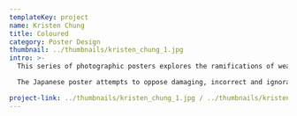 ```yaml
---
templateKey: project
name: Kristen Chung
title: Coloured
category: Poster Design
thumbnail: ../thumbnails/kristen_chung_1.jpg
intro: >-
  This series of photographic posters explores the ramifications of wearing clothing and symbols from foreign cultures, specifically focusing on those of the Japanese, African and Indian. I blended culture specific motifs and various textiles to create my own patterns with underlying symbolic meaning.

  The Japanese poster attempts to oppose damaging, incorrect and ignorant stereotypes that appropriation often reinforces; in this case challenging a fetishized image of the docile, innocent Oriental woman. However, wearing clothing from another culture isn�t inherently bad. The African and Indian poster demonstrates how respectful and equal cultural exchange can achieve mutual understanding as well as provide benefits to both groups.

project-link: ../thumbnails/kristen_chung_1.jpg / ../thumbnails/kristen_chung_2.jpg
---
```

